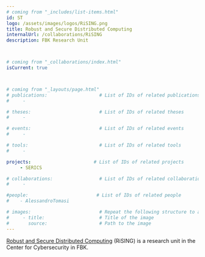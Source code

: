```yaml
---
# coming from "_includes/list-items.html"
id: ST
logo: /assets/images/logos/RiSING.png
title: Robust and Secure Distributed Computing
internalUrl: /collaborations/RiSING
description: FBK Research Unit



# coming from "_collaborations/index.html"
isCurrent: true



# coming from "_layouts/page.html"
# publications:                   # List of IDs of related publications
#     - 

# theses:                         # List of IDs of related theses
#     - 

# events:                         # List of IDs of related events
#     - 

# tools:                          # List of IDs of related tools
#     - 

projects:                       # List of IDs of related projects
     - SERICS

# collaborations:                 # List of IDs of related collaborations
#     - 

#people:                         # List of IDs of related people
#    - AlessandroTomasi

# images:                         # Repeat the following structure to add more images
#     - title:                    # Title of the image
#       source:                   # Path to the image
---
```


[Robust and Secure Distributed Computing](https://rising.fbk.eu/) (RiSING) is a research unit in the Center for Cybersecurity in FBK.
